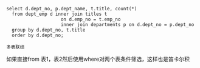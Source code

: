 ```mysql
select d.dept_no, p.dept_name, t.title, count(*)
  from dept_emp d inner join titles t
                    on d.emp_no = t.emp_no
                    inner join departments p on d.dept_no = p.dept_no
  group by d.dept_no, t.title
  order by d.dept_no;
  
多表联结
```

如果直接from 表1，表2然后使用where对两个表条件筛选，这样也是笛卡尔积
